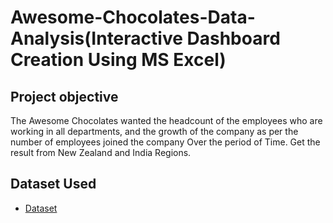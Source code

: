 # Awesome-Chocolates-Data-Analysis(Interactive Dashboard Creation Using MS Excel)

## Project objective

The Awesome Chocolates wanted the headcount of the employees who are working in all departments, and the growth of the company as per the number of employees joined the company Over the period of Time. Get the result from New Zealand and India Regions. 

## Dataset Used
- <a href= "https://github.com/ashwinipurohith15/Awesome-Chocolate/blob/main/Data%20File.xlsx">Dataset</a>

 


